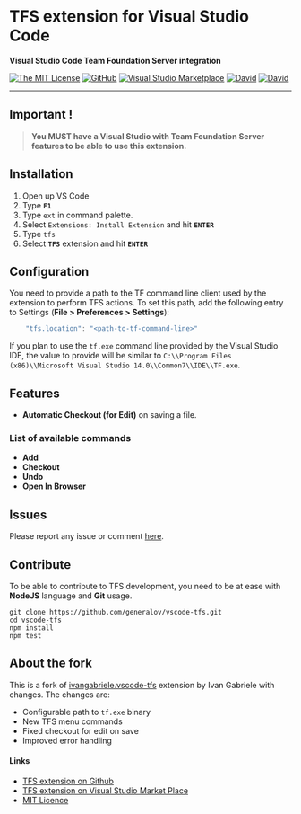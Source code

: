 # TFS extension for Visual Studio Code
**Visual Studio Code Team Foundation Server integration**

[![The MIT License](https://img.shields.io/badge/license-MIT-orange.svg?style=flat-square)](http://opensource.org/licenses/MIT)
[![GitHub](https://img.shields.io/github/release/generalov/vscode-tfs.svg?style=flat-square)](https://github.com/generalov/vscode-tfs/releases)
[![Visual Studio Marketplace](https://vsmarketplacebadge.apphb.com/installs-short/generalov.vscode-tfs.svg?style=flat-square)](https://marketplace.visualstudio.com/items?itemName=generalov.vscode-tfs)
[![David](https://img.shields.io/david/generalov/vscode-tfs.svg?style=flat-square)](https://david-dm.org/generalov/vscode-tfs?type=dev)
[![David](https://img.shields.io/david/dev/generalov/vscode-tfs.svg?style=flat-square)](https://david-dm.org/generalov/vscode-tfs?type=dev)

---

## Important !

> **You MUST have a Visual Studio with Team Foundation Server features to be able to use this extension.**

## Installation

1. Open up VS Code
2. Type **`F1`**
3. Type `ext` in command palette.
4. Select `Extensions: Install Extension` and hit **`ENTER`**
5. Type `tfs`
6. Select **`TFS`** extension and hit **`ENTER`**

## Configuration
You need to provide a path to the TF command line client used by the extension to perform TFS actions.
To set this path, add the following entry to Settings (**File > Preferences > Settings**):
```javascript
    "tfs.location": "<path-to-tf-command-line>"
```
If you plan to use the `tf.exe` command line provided by the Visual Studio IDE, the value to provide will be similar to `C:\\Program Files (x86)\\Microsoft Visual Studio 14.0\\Common7\\IDE\\TF.exe`.

## Features

- **Automatic Checkout (for Edit)** on saving a file.

### List of available commands

- **Add**
- **Checkout**
- **Undo**
- **Open In Browser**

## Issues

Please report any issue or comment [here](https://github.com/generalov/vscode-tfs/issues).

## Contribute

To be able to contribute to TFS development, you need to be at ease with **NodeJS** language and **Git** usage.

    git clone https://github.com/generalov/vscode-tfs.git
    cd vscode-tfs
    npm install
    npm test

## About the fork

This is a fork of [ivangabriele.vscode-tfs](https://marketplace.visualstudio.com/items/ivangabriele.vscode-tfs)
extension by Ivan Gabriele with changes. The changes are:

* Configurable path to `tf.exe` binary
* New TFS menu commands
* Fixed checkout for edit on save
* Improved error handling

#### Links

- [TFS extension on Github](https://github.com/generalov/vscode-tfs)
- [TFS extension on Visual Studio Market Place](https://marketplace.visualstudio.com/items/generalov.vscode-tfs)
- [MIT Licence](https://github.com/generalov/vscode-tfs/blob/master/LICENCE)
